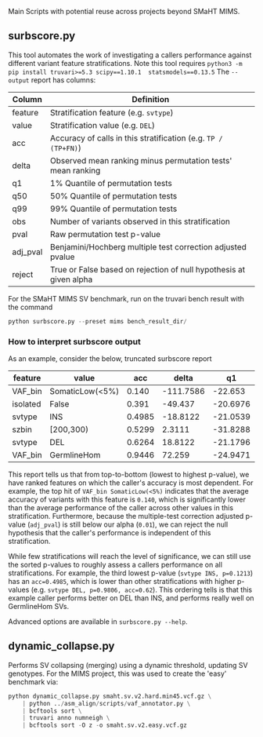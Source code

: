 Main Scripts with potential reuse across projects beyond SMaHT MIMS.

surbscore.py
------------

This tool automates the work of investigating a callers performance against different variant feature stratifications.
Note this tool requires `python3 -m pip install truvari>=5.3 scipy==1.10.1  statsmodels==0.13.5`
The `--output` report has columns:

| Column   | Definition                                                         |
| -------- | ------------------------------------------------------------------ |
| feature  | Stratification feature (e.g. `svtype`)                             |
| value    | Stratification value (e.g. `DEL`)                                  |
| acc      | Accuracy of calls in this stratification (e.g. `TP / (TP+FN)`)     |
| delta    | Observed mean ranking minus permutation tests' mean ranking        |
| q1       | 1% Quantile of permutation tests                                   |
| q50      | 50% Quantile of permutation tests                                  |
| q99      | 99% Quantile of permutation tests                                  |
| obs      | Number of variants observed in this stratification                 |
| pval     | Raw permutation test p-value                                       |
| adj_pval | Benjamini/Hochberg multiple test correction adjusted pvalue        |
| reject   | True or False based on rejection of null hypothesis at given alpha |

For the SMaHT MIMS SV benchmark, run on the truvari bench result with the command 
```python
python surbscore.py --preset mims bench_result_dir/
```

### How to interpret surbscore output
As an example, consider the below, truncated surbscore report

| feature	| value           | acc    | delta     | q1       | q50     | q99     | obs   | pval   | adj_pval | reject |
| --------- | --------------- | ------ | --------- | -------- | ------- | ------- | ----- | ------ | -------- | ------ |
| VAF_bin   | SomaticLow(<5%) | 0.140  | -111.7586 | -22.653  | -0.0418 | 22.6734 | 13184 | 0.0    | 0.0      | True   |
| isolated  | False           | 0.391  | -49.437   | -20.6976 | 0.0522  | 21.1852 | 12401 | 0.0    | 0.0      | True   |
| svtype    | INS             | 0.4985 | -18.8122  | -21.0539 | -0.0179 | 21.2513 | 20545 | 0.0182 | 0.1213   | False  |
| szbin     | [200,300)       | 0.5299 | 2.3111    | -31.8288 | -0.0405 | 31.6662 | 2546  | 0.5651 | 1.0      | False  |
| svtype    | DEL             | 0.6264 | 18.8122   | -21.1796 | -0.0359 | 21.0722 | 13595 | 0.9806 | 1.0      | False  |
| VAF_bin   | GermlineHom     | 0.9446 | 72.259    | -24.9471 | -0.0244 | 24.533  | 5308  | 1.0    | 1.0      | False  |

This report tells us that from top-to-bottom (lowest to highest p-value), we have ranked features on which the caller's
accuracy is most dependent. For example, the top hit of `VAF_bin SomaticLow(<5%)` indicates that the
average accuracy of variants with this feature is `0.140`, which is significantly lower than the average performance of
the caller across other values in this stratification. Furthermore, because the multiple-test correction adjusted
p-value (`adj_pval`) is still below our alpha (`0.01`), we can reject the null hypothesis that the caller's performance is
independent of this stratification.

While few stratifications will reach the level of significance, we can still use the sorted p-values to roughly assess a
callers performance on all stratifications. For example, the third lowest p-value (`svtype INS, p=0.1213`) has
an `acc=0.4985`, which is lower than other stratifications with higher p-values (e.g. `svtype DEL, p=0.9806, acc=0.62`).
This ordering tells is that this example caller performs better on DEL than INS, and performs really well on GermlineHom
SVs.

Advanced options are available in `surbscore.py --help`.

dynamic_collapse.py
-------------------

Performs SV collapsing (merging) using a dynamic threshold, updating SV genotypes. For the MIMS project, this was used
to create the 'easy' benchmark via:
```python
python dynamic_collapse.py smaht.sv.v2.hard.min45.vcf.gz \
    | python ../asm_align/scripts/vaf_annotator.py \
    | bcftools sort \
    | truvari anno numneigh \
    | bcftools sort -O z -o smaht.sv.v2.easy.vcf.gz
```
